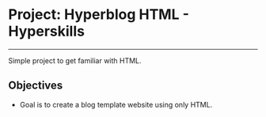 # Project: Hyperblog HTML - Hyperskills
<hr />

Simple project to get familiar with HTML. 

## Objectives
* Goal is to create a blog template website using only HTML.
